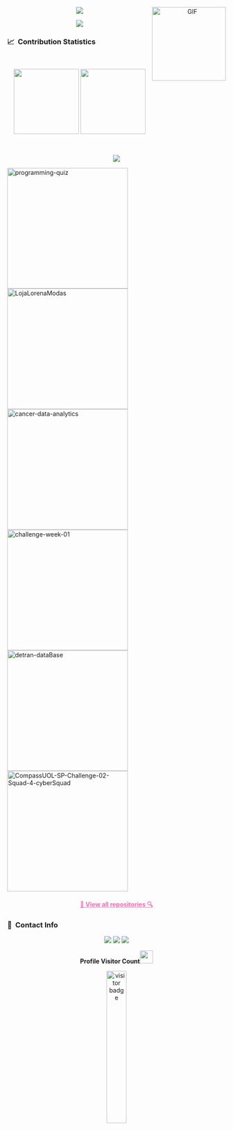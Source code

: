 
<p align="center">
  <img src="https://readme-typing-svg.herokuapp.com?font=Architects+Daughter&size=40&duration=3000&pause=1000&center=true&width=800&height=200&color=FF69B4&lines=Hi+i'm+KarolDiniz;Welcome+to+my+profile!">
  <img src="https://media.tenor.com/AlUkiGkR2j8AAAAM/new-game-ahagon-umiko-programming.gif" alt="GIF" width="170" height="170" style="float: right;">
</p>



<p align="center">
  <img src="https://user-images.githubusercontent.com/73097560/115834477-dbab4500-a447-11eb-908a-139a6edaec5c.gif">             
<br>


### 📈 &nbsp;Contribution Statistics

<br/>
<p align="center">
  <img height="150px" src="https://github-readme-stats.vercel.app/api?username=KarolDiniz&show_icons=true&theme=blueberry&include_all_commits=true&count_private=true&title_color=FF69B4" />
  <img height="150px" src="https://github-readme-stats.vercel.app/api/top-langs?username=KarolDiniz&layout=compact&custom_title=My%20Programming%20Languages&langs_count=8&theme=blueberry&title_color=FF69B4" />
</p>
<br>

<p  align="center">
<img src="https://user-images.githubusercontent.com/73097560/115834477-dbab4500-a447-11eb-908a-139a6edaec5c.gif">             
<br>
<p align="left">
  <a href="https://github.com/KarolDiniz/programming-quiz">
    <img width="278" src="https://denvercoder1-github-readme-stats.vercel.app/api/pin/?username=KarolDiniz&repo=programming-quiz&theme=react&bg_color=1F222E&title_color=F85D7F&hide_border=true&icon_color=F8D866&show_icons=false" alt="programming-quiz">
  </a>
  <a href="https://github.com/KarolDiniz/LojaLorenaModas">
    <img width="278" src="https://denvercoder1-github-readme-stats.vercel.app/api/pin/?username=KarolDiniz&repo=LojaLorenaModas&theme=react&bg_color=1F222E&title_color=F85D7F&hide_border=true&icon_color=F8D866&show_icons=false" alt="LojaLorenaModas">
  </a>
  <a href="https://github.com/KarolDiniz/cancer-data-analytics">
    <img width="278" src="https://denvercoder1-github-readme-stats.vercel.app/api/pin/?username=KarolDiniz&repo=cancer-data-analytics&theme=react&bg_color=1F222E&title_color=F85D7F&hide_border=true&icon_color=F8D866&show_icons=false" alt="cancer-data-analytics">
  </a>
  <a href="https://github.com/KarolDiniz/challenge-week-01">
    <img width="278" src="https://denvercoder1-github-readme-stats.vercel.app/api/pin/?username=KarolDiniz&repo=challenge-week-01&theme=react&bg_color=1F222E&title_color=F85D7F&hide_border=true&icon_color=F8D866&show_icons=false" alt="challenge-week-01">
  </a>
  <a href="https://github.com/KarolDiniz/detran-dataBase">
    <img width="278" src="https://denvercoder1-github-readme-stats.vercel.app/api/pin/?username=KarolDiniz&repo=detran-dataBase&theme=react&bg_color=1F222E&title_color=F85D7F&hide_border=true&icon_color=F8D866&show_icons=false" alt="detran-dataBase">
  </a>
  <a href="https://github.com/KarolDiniz/CompassUOL-SP-Challenge-02-Squad-4-cyberSquad">
    <img width="278" src="https://denvercoder1-github-readme-stats.vercel.app/api/pin/?username=KarolDiniz&repo=CompassUOL-SP-Challenge-02-Squad-4-cyberSquad&theme=react&bg_color=1F222E&title_color=F85D7F&hide_border=true&icon_color=F8D866&show_icons=false" alt="CompassUOL-SP-Challenge-02-Squad-4-cyberSquad">
  </a>
</p>


<h4 align="center">
  <a href="https://github.com/KarolDiniz?tab=repositories" title="Show Repositories" style="color: #FF69B4;">🔎 View all repositories 🔍</a>
</h4>
  
  
### :link: &nbsp;Contact Info

<p align="center">
<a href="https://www.linkedin.com/in/karol-diniz-3b1817214/"><img src="https://img.shields.io/badge/-Karol%20Diniz-0077B5?style=for-the-badge&logo=Linkedin&logoColor=white"/></a>
<a href="https://github.com/KarolDiniz"><img src="https://img.shields.io/badge/-Karol--Diniz-3423A6?style=for-the-badge&logo=Github&logoColor=white"/></a>
<a href="https://www.instagram.com/karolDinizr/"><img src="https://img.shields.io/badge/-Instagram-E4405F?style=for-the-badge&logo=Instagram&logoColor=white"/></a>
</p>

<p align="center"><b>Profile Visitor Count</b><img src="Hi.gif" width="30px"></p>
<p align="center"><img src="https://profile-counter.glitch.me/%7BKarolDiniz%7D/count.svg" alt="visitor badge" width="30%"></p>
